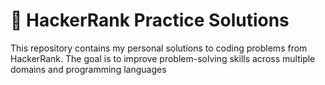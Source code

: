 # 🚀 HackerRank Practice Solutions

This repository contains my personal solutions to coding problems from HackerRank. The goal is to improve problem-solving skills across multiple domains and programming languages
